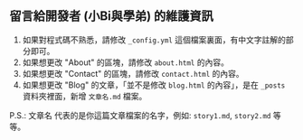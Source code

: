 ## 留言給開發者 (小Bi與學弟) 的維護資訊

1. 如果對程式碼不熟悉，請修改 `_config.yml` 這個檔案裏面，有中文字註解的部分即可。
2. 如果想更改 "About" 的區塊，請修改 `about.html` 的內容。
3. 如果想更改 "Contact" 的區塊，請修改 `contact.html` 的內容。
4. 如果想更改 "Blog" 的文章，「並不是修改 `blog.html` 的內容」，是在 `_posts` 資料夾裡面，新增 `文章名.md` 檔案。

P.S.: 文章名 代表的是你這篇文章檔案的名字，例如: `story1.md`, `story2.md` 等等。
